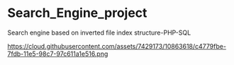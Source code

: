 # Search_Engine_project
Search engine based on inverted file index structure-PHP-SQL

https://cloud.githubusercontent.com/assets/7429173/10863618/c4779fbe-7fdb-11e5-98c7-97c611a1e516.png
